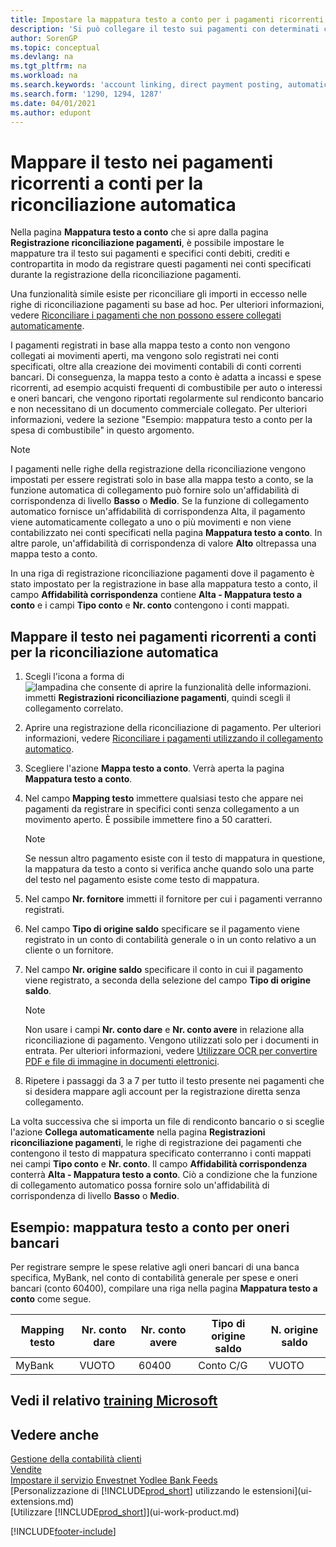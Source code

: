 ```yaml
---
title: Impostare la mappatura testo a conto per i pagamenti ricorrenti
description: 'Si può collegare il testo sui pagamenti con determinati conti, in modo che i pagamenti vengano registrati nei conti quando si effettua la registrazione riconciliazione pagamenti.'
author: SorenGP
ms.topic: conceptual
ms.devlang: na
ms.tgt_pltfrm: na
ms.workload: na
ms.search.keywords: 'account linking, direct payment posting, automatic payment processing, reconcile payment, recurring expense, recurring cash receipt'
ms.search.form: '1290, 1294, 1287'
ms.date: 04/01/2021
ms.author: edupont
---
```

# <a name="map-text-on-recurring-payments-to-accounts-for-automatic-reconciliation" />Mappare il testo nei pagamenti ricorrenti a conti per la riconciliazione automatica

Nella pagina **Mappatura testo a conto** che si apre dalla pagina **Registrazione riconciliazione pagamenti**, è possibile impostare le mappature tra il testo sui pagamenti e specifici conti debiti, crediti e contropartita in modo da registrare questi pagamenti nei conti specificati durante la registrazione della riconciliazione pagamenti.

Una funzionalità simile esiste per riconciliare gli importi in eccesso nelle righe di riconciliazione pagamenti su base ad hoc. Per ulteriori informazioni, vedere [Riconciliare i pagamenti che non possono essere collegati automaticamente](receivables-how-reconcile-payments-cannot-apply-auto.md).

I pagamenti registrati in base alla mappa testo a conto non vengono collegati ai movimenti aperti, ma vengono solo registrati nei conti specificati, oltre alla creazione dei movimenti contabili di conti correnti bancari. Di conseguenza, la mappa testo a conto è adatta a incassi e spese ricorrenti, ad esempio acquisti frequenti di combustibile per auto o interessi e oneri bancari, che vengono riportati regolarmente sul rendiconto bancario e non necessitano di un documento commerciale collegato. Per ulteriori informazioni, vedere la sezione "Esempio: mappatura testo a conto per la spesa di combustibile" in questo argomento.

> [!NOTE]  
>   I pagamenti nelle righe della registrazione della riconciliazione vengono impostati per essere registrati solo in base alla mappa testo a conto, se la funzione automatica di collegamento può fornire solo un'affidabilità di corrispondenza di livello **Basso** o **Medio**. Se la funzione di collegamento automatico fornisce un'affidabilità di corrispondenza Alta, il pagamento viene automaticamente collegato a uno o più movimenti e non viene contabilizzato nei conti specificati nella pagina **Mappatura testo a conto**. In altre parole, un'affidabilità di corrispondenza di valore **Alto** oltrepassa una mappa testo a conto.

In una riga di registrazione riconciliazione pagamenti dove il pagamento è stato impostato per la registrazione in base alla mappatura testo a conto, il campo **Affidabilità corrispondenza** contiene **Alta - Mappatura testo a conto** e i campi **Tipo conto** e **Nr. conto** contengono i conti mappati.

## <a name="to-map-text-on-recurring-payments-to-accounts-for-automatic-reconciliation" />Mappare il testo nei pagamenti ricorrenti a conti per la riconciliazione automatica

1. Scegli l'icona a forma di ![lampadina che consente di aprire la funzionalità delle informazioni.](media/ui-search/search_small.png "Dimmi cosa vuoi fare") immetti **Registrazioni riconciliazione pagamenti**, quindi scegli il collegamento correlato.
2. Aprire una registrazione della riconciliazione di pagamento. Per ulteriori informazioni, vedere [Riconciliare i pagamenti utilizzando il collegamento automatico](receivables-how-reconcile-payments-auto-application.md).
3. Scegliere l'azione **Mappa testo a conto**. Verrà aperta la pagina **Mappatura testo a conto**.
4. Nel campo **Mapping testo** immettere qualsiasi testo che appare nei pagamenti da registrare in specifici conti senza collegamento a un movimento aperto. È possibile immettere fino a 50 caratteri.

    > [!NOTE]  
    >   Se nessun altro pagamento esiste con il testo di mappatura in questione, la mappatura da testo a conto si verifica anche quando solo una parte del testo nel pagamento esiste come testo di mappatura.
5. Nel campo **Nr. fornitore** immetti il fornitore per cui i pagamenti verranno registrati.
6. Nel campo **Tipo di origine saldo** specificare se il pagamento viene registrato in un conto di contabilità generale o in un conto relativo a un cliente o un fornitore.
7. Nel campo **Nr. origine saldo** specificare il conto in cui il pagamento viene registrato, a seconda della selezione del campo **Tipo di origine saldo**.

    > [!NOTE]
    > Non usare i campi **Nr. conto dare** e **Nr. conto avere** in relazione alla riconciliazione di pagamento. Vengono utilizzati solo per i documenti in entrata. Per ulteriori informazioni, vedere [Utilizzare OCR per convertire PDF e file di immagine in documenti elettronici](across-how-use-ocr-pdf-images-files.md).

8. Ripetere i passaggi da 3 a 7 per tutto il testo presente nei pagamenti che si desidera mappare agli account per la registrazione diretta senza collegamento.

La volta successiva che si importa un file di rendiconto bancario o si sceglie l'azione **Collega automaticamente** nella pagina **Registrazioni riconciliazione pagamenti**, le righe di registrazione dei pagamenti che contengono il testo di mappatura specificato conterranno i conti mappati nei campi **Tipo conto** e **Nr. conto**. Il campo **Affidabilità corrispondenza** conterrà **Alta - Mappatura testo a conto**. Ciò a condizione che la funzione di collegamento automatico possa fornire solo un'affidabilità di corrispondenza di livello **Basso** o **Medio**.

## <a name="example-text-to-account-mapping-for-bank-fees" />Esempio: mappatura testo a conto per oneri bancari

Per registrare sempre le spese relative agli oneri bancari di una banca specifica, MyBank, nel conto di contabilità generale per spese e oneri bancari (conto 60400), compilare una riga nella pagina **Mappatura testo a conto** come segue.

| Mapping testo | Nr. conto dare | Nr. conto avere | Tipo di origine saldo | N. origine saldo |
| --- | --- | --- | --- | --- |
| MyBank |VUOTO |60400|Conto C/G |VUOTO |

## <a name="see-related-microsoft-trainingtrainingmodulesuse-journals-dynamics-365-business-central" />Vedi il relativo [training Microsoft](/training/modules/use-journals-dynamics-365-business-central/)

## <a name="see-also" />Vedere anche

[Gestione della contabilità clienti](receivables-manage-receivables.md)  
[Vendite](sales-manage-sales.md)  
[Impostare il servizio Envestnet Yodlee Bank Feeds](bank-how-setup-bank-statement-service.md)  
[Personalizzazione di [!INCLUDE[prod_short](includes/prod_short.md)] utilizzando le estensioni](ui-extensions.md)  
[Utilizzare [!INCLUDE[prod_short](includes/prod_short.md)]](ui-work-product.md)


[!INCLUDE[footer-include](includes/footer-banner.md)]
